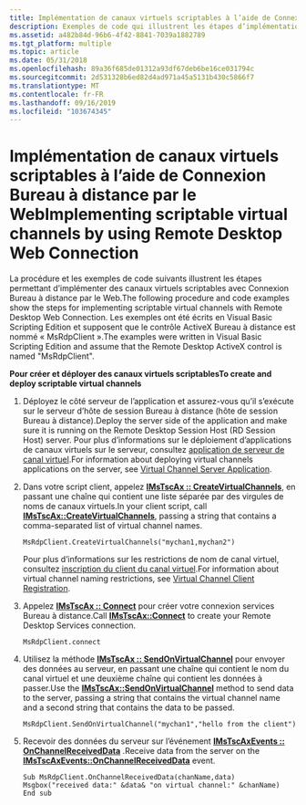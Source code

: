 ```yaml
---
title: Implémentation de canaux virtuels scriptables à l’aide de Connexion Bureau à distance par le Web
description: Exemples de code qui illustrent les étapes d’implémentation de canaux virtuels scriptables avec Connexion Bureau à distance par le Web.
ms.assetid: a482b84d-96b6-4f42-8841-7039a1882789
ms.tgt_platform: multiple
ms.topic: article
ms.date: 05/31/2018
ms.openlocfilehash: 89a36f685de01312a93df67deb6be16ce031794c
ms.sourcegitcommit: 2d531328b6ed82d4ad971a45a5131b430c5866f7
ms.translationtype: MT
ms.contentlocale: fr-FR
ms.lasthandoff: 09/16/2019
ms.locfileid: "103674345"
---
```

# <a name="implementing-scriptable-virtual-channels-by-using-remote-desktop-web-connection"></a><span data-ttu-id="f4137-103">Implémentation de canaux virtuels scriptables à l’aide de Connexion Bureau à distance par le Web</span><span class="sxs-lookup"><span data-stu-id="f4137-103">Implementing scriptable virtual channels by using Remote Desktop Web Connection</span></span>

<span data-ttu-id="f4137-104">La procédure et les exemples de code suivants illustrent les étapes permettant d’implémenter des canaux virtuels scriptables avec Connexion Bureau à distance par le Web.</span><span class="sxs-lookup"><span data-stu-id="f4137-104">The following procedure and code examples show the steps for implementing scriptable virtual channels with Remote Desktop Web Connection.</span></span> <span data-ttu-id="f4137-105">Les exemples ont été écrits en Visual Basic Scripting Edition et supposent que le contrôle ActiveX Bureau à distance est nommé « MsRdpClient ».</span><span class="sxs-lookup"><span data-stu-id="f4137-105">The examples were written in Visual Basic Scripting Edition and assume that the Remote Desktop ActiveX control is named "MsRdpClient".</span></span>

<span data-ttu-id="f4137-106">**Pour créer et déployer des canaux virtuels scriptables**</span><span class="sxs-lookup"><span data-stu-id="f4137-106">**To create and deploy scriptable virtual channels**</span></span>

1.  <span data-ttu-id="f4137-107">Déployez le côté serveur de l’application et assurez-vous qu’il s’exécute sur le serveur d’hôte de session Bureau à distance (hôte de session Bureau à distance).</span><span class="sxs-lookup"><span data-stu-id="f4137-107">Deploy the server side of the application and make sure it is running on the Remote Desktop Session Host (RD Session Host) server.</span></span> <span data-ttu-id="f4137-108">Pour plus d’informations sur le déploiement d’applications de canaux virtuels sur le serveur, consultez [application de serveur de canal virtuel](virtual-channel-server-application.md).</span><span class="sxs-lookup"><span data-stu-id="f4137-108">For information about deploying virtual channels applications on the server, see [Virtual Channel Server Application](virtual-channel-server-application.md).</span></span>
2.  <span data-ttu-id="f4137-109">Dans votre script client, appelez [**IMsTscAx :: CreateVirtualChannels**](imstscax-createvirtualchannels.md), en passant une chaîne qui contient une liste séparée par des virgules de noms de canaux virtuels.</span><span class="sxs-lookup"><span data-stu-id="f4137-109">In your client script, call [**IMsTscAx::CreateVirtualChannels**](imstscax-createvirtualchannels.md), passing a string that contains a comma-separated list of virtual channel names.</span></span>

    ```VB
    MsRdpClient.CreateVirtualChannels("mychan1,mychan2")
    ```

    

    <span data-ttu-id="f4137-110">Pour plus d’informations sur les restrictions de nom de canal virtuel, consultez [inscription du client du canal virtuel](virtual-channel-client-registration.md).</span><span class="sxs-lookup"><span data-stu-id="f4137-110">For information about virtual channel naming restrictions, see [Virtual Channel Client Registration](virtual-channel-client-registration.md).</span></span>

3.  <span data-ttu-id="f4137-111">Appelez [**IMsTscAx :: Connect**](imstscax-connect.md) pour créer votre connexion services Bureau à distance.</span><span class="sxs-lookup"><span data-stu-id="f4137-111">Call [**IMsTscAx::Connect**](imstscax-connect.md) to create your Remote Desktop Services connection.</span></span>

    ```VB
    MsRdpClient.connect
    ```

    

4.  <span data-ttu-id="f4137-112">Utilisez la méthode [**IMsTscAx :: SendOnVirtualChannel**](imstscax-sendonvirtualchannel.md) pour envoyer des données au serveur, en passant une chaîne qui contient le nom du canal virtuel et une deuxième chaîne qui contient les données à passer.</span><span class="sxs-lookup"><span data-stu-id="f4137-112">Use the [**IMsTscAx::SendOnVirtualChannel**](imstscax-sendonvirtualchannel.md) method to send data to the server, passing a string that contains the virtual channel name and a second string that contains the data to be passed.</span></span>

    ```VB
    MsRdpClient.SendOnVirtualChannel("mychan1","hello from the client")
    ```

    

5.  <span data-ttu-id="f4137-113">Recevoir des données du serveur sur l’événement [**IMsTscAxEvents :: OnChannelReceivedData**](imstscaxevents-onchannelreceiveddata.md) .</span><span class="sxs-lookup"><span data-stu-id="f4137-113">Receive data from the server on the [**IMsTscAxEvents::OnChannelReceivedData**](imstscaxevents-onchannelreceiveddata.md) event.</span></span>

    ```VB
    Sub MsRdpClient.OnChannelReceivedData(chanName,data)
    Msgbox("received data:" &data& "on virtual channel:" &chanName)
    End sub
    ```

    

 

 




